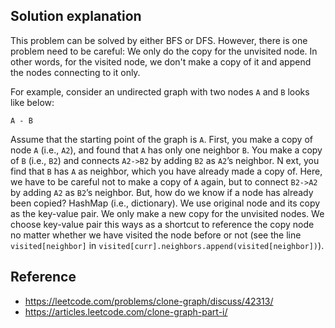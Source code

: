 ## Solution explanation

This problem can be solved by either BFS or DFS. However, there is one problem need to be careful:
We only do the copy for the unvisited node. In other words, for the visited node, we don't make a
copy of it and append the nodes connecting to it only.

For example, consider an undirected graph with two nodes `A` and `B` looks like below:

```
A - B
```

Assume that the starting point of the graph is `A`. First, you make a copy of node `A` (i.e., `A2`), 
and found that `A` has only one neighbor `B`. You make a copy of `B` (i.e., `B2`) and 
connects `A2->B2` by adding `B2` as `A2`’s neighbor. N
ext, you find that `B` has `A` as neighbor, which you have already made a copy of. 
Here, we have to be careful not to make a copy of `A` again, but to connect `B2->A2` by adding
`A2` as `B2`’s neighbor. But, how do we know if a node has already been copied?  HashMap (i.e., dictionary).
We use original node and its copy as the key-value pair. We only make a new copy for the unvisited
nodes. We choose key-value pair this ways as a shortcut to reference the copy node no matter whether
we have visited the node before or not (see the line `visited[neighbor]` in 
`visited[curr].neighbors.append(visited[neighbor])`).

## Reference

- https://leetcode.com/problems/clone-graph/discuss/42313/
- https://articles.leetcode.com/clone-graph-part-i/